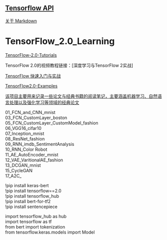 ## [Tensorflow API](https://www.tensorflow.org/api_docs/python/tf/transpose)

[关于 Markdown](https://xianbai.me/learn-md/article/syntax/paragraphs-and-line-breaks.html)  

# TensorFlow_2.0_Learning  

[TensorFlow-2.0-Tutorials](https://github.com/dragen1860/TensorFlow-2.x-Tutorials)  

TensorFlow 2.0的视频教程链接：[深度学习与TensorFlow 2实战]  

[TensorFlow 快速入门与实战](https://github.com/DjangoPeng/tensorflow-101)  
 
[TensorFlow2.0-Examples](https://github.com/YunYang1994/TensorFlow2.0-Examples)  
 
 [该项目主要用来记录一些论文与经典书籍的阅读笔记，主要涵盖机器学习、自然语言处理以及强化学习等领域的经典论文](https://github.com/NELSONZHAO/paper-learning-and-notes)  

01_FCN_and_CNN_mnist  
03_FCN_CustomLayer_boston  
05_FCN_CustomLayer_CustomModel_fashion  
06_VGG16_cifar10  
07_Inception_mnist  
08_ResNet_fashion  
09_RNN_imdb_SentimentAnalysis  
10_RNN_Color Robot  
11_AE_AutoEncoder_mnist  
12_VAE_VaritionalAE_fashion  
13_DCGAN_mnist  
15_CycleGAN  
17_A2C_  





!pip install keras-bert  
!pip install tensorflow==2.0  
!pip install tensorflow_hub  
!pip install bert-for-tf2  
!pip install sentencepiece  


import tensorflow_hub as hub  
import tensorflow as tf  
from bert import tokenization  
from tensorflow.keras.models import Model   
